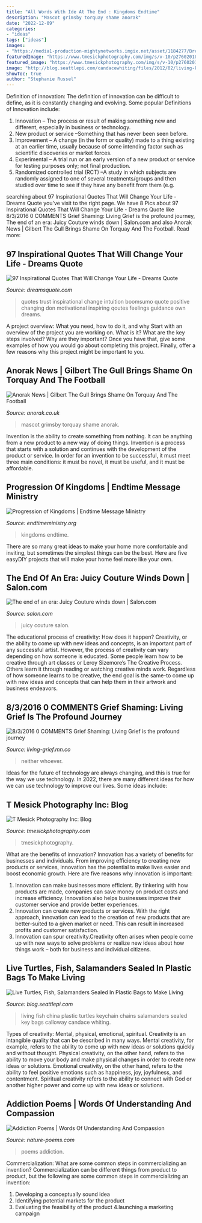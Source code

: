 ```yaml
---
title: "All Words With Ide At The End : Kingdoms Endtime"
description: "Mascot grimsby torquay shame anorak"
date: "2022-12-09"
categories:
- "ideas"
tags: ["ideas"]
images:
- "https://media1-production-mightynetworks.imgix.net/asset/1184277/Bren_-Brown-quotes4.png?ixlib=rails-0.3.0&amp;fm=jpg&amp;q=75&amp;auto=format&amp;w=1400&amp;h=1400&amp;fit=crop&amp;crop=entropy"
featuredImage: "https://www.tmesickphotography.com/img/s/v-10/p2760201802-4.jpg"
featured_image: "https://www.tmesickphotography.com/img/s/v-10/p2760201802-4.jpg"
image: "http://blog.seattlepi.com/candacewhiting/files/2012/02/living-keychain-550x364.jpg"
ShowToc: true
author: "Stephanie Russel"
---
```



Definition of innovation:
The definition of innovation can be difficult to define, as it is constantly changing and evolving. Some popular Definitions of Innovation include:
1. Innovation – The process or result of making something new and different, especially in business or technology.
2. New product or service –Something that has never been seen before.
3. Improvement – A change (in the form or quality) made to a thing existing at an earlier time, usually because of some intending factor such as scientific discoveries or market forces.
4. Experimental – A trial run or an early version of a new product or service for testing purposes only; not final production. 
5. Randomized controlled trial (RCT) –A study in which subjects are randomly assigned to one of several treatments/groups and then studied over time to see if they have any benefit from them (e.g.

	

		
searching about 97 Inspirational Quotes That Will Change Your Life - Dreams Quote you've visit to the right page. We have 8 Pics about 97 Inspirational Quotes That Will Change Your Life - Dreams Quote like 8/3/2016 0 COMMENTS Grief Shaming: Living Grief is the profound journey, The end of an era: Juicy Couture winds down | Salon.com and also Anorak News | Gilbert The Gull Brings Shame On Torquay And The Football. Read more:
		
    
## 97 Inspirational Quotes That Will Change Your Life - Dreams Quote

<img loading=lazy src="http://www.dreamsquote.com/wp-content/uploads/2019/03/97-Inspirational-Quotes-That-Will-Change-Your-Life-058.jpg" onerror="this.onerror=null;this.src='https://tse2.mm.bing.net/th?id=OIP.gFOivMXk_oYFGQ87shif7wHaKD&amp;pid=15.1';" alt="97 Inspirational Quotes That Will Change Your Life - Dreams Quote">

_Source: dreamsquote.com_

>quotes trust inspirational change intuition boomsumo quote positive changing don motivational inspiring qoutes feelings guidance own dreams. 

	

A project overview: What you need, how to do it, and why
Start with an overview of the project you are working on. What is it? What are the key steps involved? Why are they important? Once you have that, give some examples of how you would go about completing this project. Finally, offer a few reasons why this project might be important to you.

    
## Anorak News | Gilbert The Gull Brings Shame On Torquay And The Football

<img loading=lazy src="https://www.anorak.co.uk/wp-content/uploads/2014/10/PA-342941.jpg" onerror="this.onerror=null;this.src='https://tse2.mm.bing.net/th?id=OIP.ayA5Da0OqR0snqm5hVGduAHaLF&amp;pid=15.1';" alt="Anorak News | Gilbert The Gull Brings Shame On Torquay And The Football">

_Source: anorak.co.uk_

>mascot grimsby torquay shame anorak. 

	

Invention is the ability to create something from nothing. It can be anything from a new product to a new way of doing things. Invention is a process that starts with a solution and continues with the development of the product or service. In order for an invention to be successful, it must meet three main conditions: it must be novel, it must be useful, and it must be affordable.

    
## Progression Of Kingdoms | Endtime Message Ministry

<img loading=lazy src="http://www.endtimeministry.org/wp-content/uploads/2011/01/dan_2_image.jpg" onerror="this.onerror=null;this.src='https://tse4.mm.bing.net/th?id=OIP.xaf6csBLJxPI3-tRafdfUQAAAA&amp;pid=15.1';" alt="Progression of Kingdoms | Endtime Message Ministry">

_Source: endtimeministry.org_

>kingdoms endtime. 

	

There are so many great ideas to make your home more comfortable and inviting, but sometimes the simplest things can be the best. Here are five easyDIY projects that will make your home feel more like your own.

    
## The End Of An Era: Juicy Couture Winds Down | Salon.com

<img loading=lazy src="https://media.salon.com/2014/06/juicy_couture.jpg" onerror="this.onerror=null;this.src='https://tse1.mm.bing.net/th?id=OIP.6Mv5a-ed5KwMFtDsnBhgVQHaE6&amp;pid=15.1';" alt="The end of an era: Juicy Couture winds down | Salon.com">

_Source: salon.com_

>juicy couture salon. 

	

The educational process of creativity: How does it happen?
Creativity, or the ability to come up with new ideas and concepts, is an important part of any successful artist. However, the process of creativity can vary depending on how someone is educated. Some people learn how to be creative through art classes or Leroy Sizemore’s The Creative Process. Others learn it through reading or watching creative minds work. Regardless of how someone learns to be creative, the end goal is the same-to come up with new ideas and concepts that can help them in their artwork and business endeavors.

    
## 8/3/2016 0 COMMENTS Grief Shaming: Living Grief Is The Profound Journey

<img loading=lazy src="https://media1-production-mightynetworks.imgix.net/asset/1184277/Bren_-Brown-quotes4.png?ixlib=rails-0.3.0&amp;fm=jpg&amp;q=75&amp;auto=format&amp;w=1400&amp;h=1400&amp;fit=crop&amp;crop=entropy" onerror="this.onerror=null;this.src='https://tse3.mm.bing.net/th?id=OIP._Zcgcz9QFLwqal0Cks40fwHaHa&amp;pid=15.1';" alt="8/3/2016 0 COMMENTS Grief Shaming: Living Grief is the profound journey">

_Source: living-grief.mn.co_

>neither whoever. 

	

Ideas for the future of technology are always changing, and this is true for the way we use technology. In 2022, there are many different ideas for how we can use technology to improve our lives. Some ideas include: 

    
## T Mesick Photography Inc: Blog

<img loading=lazy src="https://www.tmesickphotography.com/img/s/v-10/p2760201802-4.jpg" onerror="this.onerror=null;this.src='https://tse3.mm.bing.net/th?id=OIP.LJyJHyp9cVQ7CEM9typwFwAAAA&amp;pid=15.1';" alt="T Mesick Photography Inc: Blog">

_Source: tmesickphotography.com_

>tmesickphotography. 

	

What are the benefits of innovation?
Innovation has a variety of benefits for businesses and individuals. From improving efficiency to creating new products or services, innovation has the potential to make lives easier and boost economic growth. Here are five reasons why innovation is important: 
1. Innovation can make businesses more efficient. By tinkering with how products are made, companies can save money on product costs and increase efficiency. Innovation also helps businesses improve their customer service and provide better experiences. 
2. Innovation can create new products or services. With the right approach, innovation can lead to the creation of new products that are better-suited to a given market or need. This can result in increased profits and customer satisfaction. 
3. Innovation can spur creativity.Creativity often arises when people come up with new ways to solve problems or realize new ideas about how things work – both for business and individual citizens.

    
## Live Turtles, Fish, Salamanders Sealed In Plastic Bags To Make Living

<img loading=lazy src="http://blog.seattlepi.com/candacewhiting/files/2012/02/living-keychain-550x364.jpg" onerror="this.onerror=null;this.src='https://tse1.mm.bing.net/th?id=OIP.CvBiqT3xHZHofAFvuJphBAHaE5&amp;pid=15.1';" alt="Live Turtles, Fish, Salamanders Sealed In Plastic Bags to Make Living">

_Source: blog.seattlepi.com_

>living fish china plastic turtles keychain chains salamanders sealed key bags calloway candace whiting. 

	

Types of creativity: Mental, physical, emotional, spiritual.
Creativity is an intangible quality that can be described in many ways. Mental creativity, for example, refers to the ability to come up with new ideas or solutions quickly and without thought. Physical creativity, on the other hand, refers to the ability to move your body and make physical changes in order to create new ideas or solutions. Emotional creativity, on the other hand, refers to the ability to feel positive emotions such as happiness, joy, joyfulness, and contentment. Spiritual creativity refers to the ability to connect with God or another higher power and come up with new ideas or solutions.

    
## Addiction Poems | Words Of Understanding And Compassion

<img loading=lazy src="https://www.nature-poems.com/images/gotta1.jpg" onerror="this.onerror=null;this.src='https://tse3.mm.bing.net/th?id=OIP.8awsS_V-_Z488PtLmgK_egHaL0&amp;pid=15.1';" alt="Addiction Poems | Words Of Understanding And Compassion">

_Source: nature-poems.com_

>poems addiction. 

	

Commercialization: What are some common steps in commercializing an invention?
Commercialization can be different things from product to product, but the following are some common steps in commercializing an invention:
1. Developing a conceptually sound idea 
2. Identifying potential markets for the product 
3. Evaluating the feasibility of the product 
4.launching a marketing campaign 

